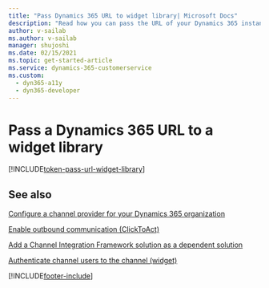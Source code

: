 ```yaml
---
title: "Pass Dynamics 365 URL to widget library| Microsoft Docs"
description: "Read how you can pass the URL of your Dynamics 365 instance to the widget library inside your widget iframe to be able to use CIF's APIs."
author: v-sailab
ms.author: v-sailab
manager: shujoshi
ms.date: 02/15/2021
ms.topic: get-started-article
ms.service: dynamics-365-customerservice
ms.custom: 
  - dyn365-a11y
  - dyn365-developer
---
```


# Pass a Dynamics 365 URL to a widget library

[!INCLUDE[token-pass-url-widget-library](../shared/token-pass-url-widget-library.md)]

## See also

[Configure a channel provider for your Dynamics 365 organization](configure-channel-provider-channel-integration-framework.md)

[Enable outbound communication (ClickToAct)](enable-outbound-communication-clicktoact.md)

[Add a Channel Integration Framework solution as a dependent solution](add-cif-solution-dependent-solution.md)

[Authenticate channel users to the channel (widget)](authenticate-channel-users.md)


[!INCLUDE[footer-include](../../../includes/footer-banner.md)]
